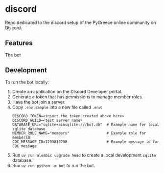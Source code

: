 # discord

Repo dedicated to the discord setup of the PyGreece online community on Discord.

## Features

The bot

## Development

To run the bot locally:

1. Create an application on the Discord Developer portal.
1. Generate a token that has permissions to manage member roles.
1. Have the bot join a server.
1. Copy `.env.sample` into a new file called `.env`:
   ```
   DISCORD_TOKEN=<insert the token created above here>
   DISCORD_GUILD=<test server name>
   DATABASE_URL="sqlite+aiosqlite:///bot.db"  # Example name for local sqlite database
   MEMBER_ROLE_NAME="members"                 # Example role for membersß
   COC_MESSAGE_ID=1293819238                  # Example message id for COC message
   ```
1. Run `uv run alembic upgrade head` to create a local development
   `sqlite` database.
1. Run `uv run python -m bot` to run the bot.
